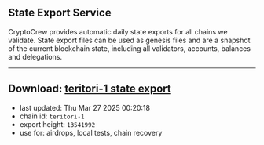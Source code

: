 ## State Export Service
CryptoCrew provides automatic daily state exports for all chains we validate. State export files can be used as genesis files and are a snapshot of the current blockchain state, including all validators, accounts, balances and delegations.

---
**Download: [teritori-1 state export](https://dl-eu2.ccvalidators.com/SERVICE/teritori/teritori-1_export_13541992.json)**
---

- last updated: Thu Mar 27 2025 00:20:18
- chain id: `teritori-1`
- export height: `13541992`
- use for: airdrops, local tests, chain recovery
